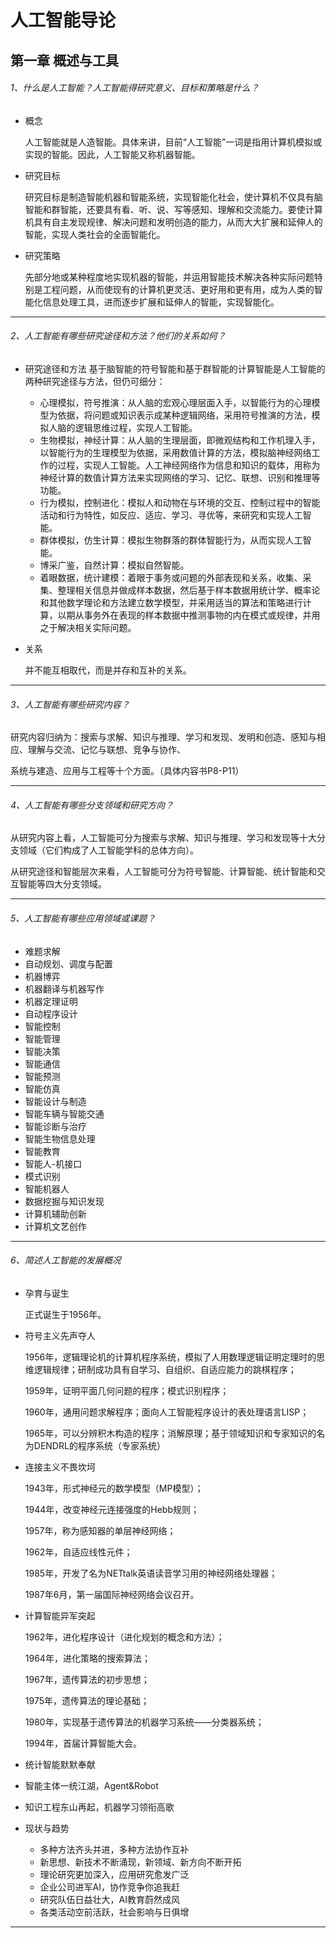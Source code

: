 # 人工智能导论

## 第一章 概述与工具

###### 1、什么是人工智能？人工智能得研究意义、目标和策略是什么？

- 概念

  人工智能就是人造智能。具体来讲，目前“人工智能”一词是指用计算机模拟或实现的智能。因此，人工智能又称机器智能。

- 研究目标

  研究目标是制造智能机器和智能系统，实现智能化社会，使计算机不仅具有脑智能和群智能，还要具有看、听、说、写等感知、理解和交流能力。要使计算机具有自主发现规律、解决问题和发明创造的能力，从而大大扩展和延伸人的智能，实现人类社会的全面智能化。

- 研究策略

  先部分地或某种程度地实现机器的智能，并运用智能技术解决各种实际问题特别是工程问题，从而使现有的计算机更灵活、更好用和更有用，成为人类的智能化信息处理工具，进而逐步扩展和延伸人的智能，实现智能化。

------

###### 2、人工智能有哪些研究途径和方法？他们的关系如何？

- 研究途径和方法
  基于脑智能的符号智能和基于群智能的计算智能是人工智能的两种研究途径与方法，但仍可细分：
  - 心理模拟，符号推演：从人脑的宏观心理层面入手，以智能行为的心理模型为依据，将问题或知识表示成某种逻辑网络，采用符号推演的方法，模拟人脑的逻辑思维过程，实现人工智能。
  - 生物模拟，神经计算：从人脑的生理层面，即微观结构和工作机理入手，以智能行为的生理模型为依据，采用数值计算的方法，模拟脑神经网络工作的过程，实现人工智能。人工神经网络作为信息和知识的载体，用称为神经计算的数值计算方法来实现网络的学习、记忆、联想、识别和推理等功能。
  - 行为模拟，控制进化：模拟人和动物在与环境的交互、控制过程中的智能活动和行为特性，如反应、适应、学习、寻优等，来研究和实现人工智能。
  - 群体模拟，仿生计算：模拟生物群落的群体智能行为，从而实现人工智能。
  - 博采广鉴，自然计算：模拟自然智能。
  - 着眼数据，统计建模：着眼于事务或问题的外部表现和关系，收集、采集、整理相关信息并做成样本数据，然后基于样本数据用统计学、概率论和其他数学理论和方法建立数学模型，并采用适当的算法和策略进行计算，以期从事务外在表现的样本数据中推测事物的内在模式或规律，并用之于解决相关实际问题。

- 关系

  并不能互相取代，而是并存和互补的关系。

------

###### 3、人工智能有哪些研究内容？

研究内容归纳为：搜索与求解、知识与推理、学习和发现、发明和创造、感知与相应、理解与交流、记忆与联想、竞争与协作、

系统与建造、应用与工程等十个方面。（具体内容书P8-P11）

------

###### 4、人工智能有哪些分支领域和研究方向？

从研究内容上看，人工智能可分为搜索与求解、知识与推理、学习和发现等十大分支领域（它们构成了人工智能学科的总体方向）。

从研究途径和智能层次来看，人工智能可分为符号智能、计算智能、统计智能和交互智能等四大分支领域。

------

###### 5、人工智能有哪些应用领域或课题？

- 难题求解
- 自动规划、调度与配置
- 机器博弈
- 机器翻译与机器写作
- 机器定理证明
- 自动程序设计
- 智能控制
- 智能管理
- 智能决策
- 智能通信
- 智能预测
- 智能仿真
- 智能设计与制造
- 智能车辆与智能交通
- 智能诊断与治疗
- 智能生物信息处理
- 智能教育
- 智能人-机接口
- 模式识别
- 智能机器人
- 数据挖掘与知识发现
- 计算机辅助创新
- 计算机文艺创作

------

###### 6、简述人工智能的发展概况

- 孕育与诞生

  正式诞生于1956年。

- 符号主义先声夺人

  1956年，逻辑理论机的计算机程序系统，模拟了人用数理逻辑证明定理时的思维逻辑规律；研制成功具有自学习、自组织、自适应能力的跳棋程序；

  1959年，证明平面几何问题的程序；模式识别程序；

  1960年，通用问题求解程序；面向人工智能程序设计的表处理语言LISP；

  1965年，可以分辨积木构造的程序；消解原理；基于领域知识和专家知识的名为DENDRL的程序系统（专家系统）

- 连接主义不畏坎坷

  1943年，形式神经元的数学模型（MP模型）；

  1944年，改变神经元连接强度的Hebb规则；

  1957年，称为感知器的单层神经网络；

  1962年，自适应线性元件；

  1985年，开发了名为NETtalk英语读音学习用的神经网络处理器；

  1987年6月，第一届国际神经网络会议召开。

- 计算智能异军突起

  1962年，进化程序设计（进化规划的概念和方法）；

  1964年，进化策略的搜索算法；

  1967年，遗传算法的初步思想；

  1975年，遗传算法的理论基础；

  1980年，实现基于遗传算法的机器学习系统——分类器系统；

  1994年，首届计算智能大会。

- 统计智能默默奉献
- 智能主体一统江湖，Agent&Robot
- 知识工程东山再起，机器学习领衔高歌
- 现状与趋势
  - 多种方法齐头并进，多种方法协作互补
  - 新思想、新技术不断涌现，新领域、新方向不断开拓
  - 理论研究更加深入，应用研究愈发广泛
  - 企业公司进军AI，协作竞争你追我赶
  - 研究队伍日益壮大，AI教育蔚然成风
  - 各类活动空前活跃，社会影响与日俱增

------


